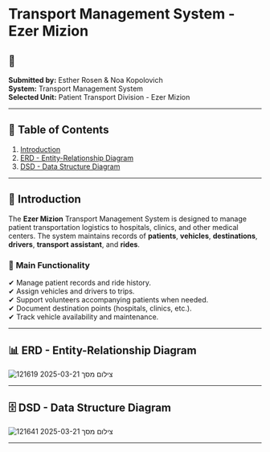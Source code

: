 # Transport Management System - Ezer Mizion

## 📌 
**Submitted by:** Esther Rosen & Noa Kopolovich  
**System:** Transport Management System  
**Selected Unit:** Patient Transport Division - Ezer Mizion  

---

## 📖 Table of Contents
1. [Introduction](#introduction)
2. [ERD - Entity-Relationship Diagram](#erd-entityrelationshipdiagram)
3. [DSD - Data Structure Diagram](#dsd-datastructurediagram)

---

## 🏥 Introduction
The **Ezer Mizion** Transport Management System is designed to manage patient transportation logistics to hospitals, clinics, and other medical centers. The system maintains records of **patients**, **vehicles**, **destinations**, **drivers**, **transport assistant**, and **rides**.

### 🎯 **Main Functionality**
✔ Manage patient records and ride history.  
✔ Assign vehicles and drivers to trips.  
✔ Support volunteers accompanying patients when needed.  
✔ Document destination points (hospitals, clinics, etc.).  
✔ Track vehicle availability and maintenance.  

---

## 📊 ERD - Entity-Relationship Diagram
![צילום מסך 2025-03-21 121619](https://github.com/user-attachments/assets/7c1c655b-97ea-4098-b4e1-fd4ed9492e29)

---

## 🗄️ DSD - Data Structure Diagram
![צילום מסך 2025-03-21 121641](https://github.com/user-attachments/assets/b3017039-ccf8-4a3c-ac36-fd736864ccf1)

---

